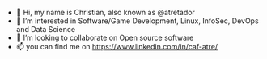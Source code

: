 - 👋 Hi, my name is Christian, also known as @atretador
- 👀 I’m interested in Software/Game Development, Linux, InfoSec, DevOps and Data Science
- 💞️ I’m looking to collaborate on Open source software
- 📫 you can find me on https://www.linkedin.com/in/caf-atre/


